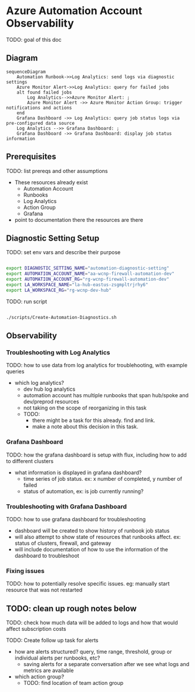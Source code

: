 # Azure Automation Account Observability

TODO: goal of this doc

## Diagram

```mermaid
sequenceDiagram
    Automation Runbook->>Log Analytics: send logs via diagnostic settings
    Azure Monitor Alert->>Log Analytics: query for failed jobs
    alt found failed jobs
        Log Analytics-->>Azure Monitor Alert: ;
        Azure Monitor Alert ->> Azure Monitor Action Group: trigger notifications and actions
    end
    Grafana Dashboard ->> Log Analytics: query job status logs via pre-configured data source
    Log Analytics -->> Grafana Dashboard: ;
    Grafana Dashboard ->> Grafana Dashboard: display job status information
```

## Prerequisites

TODO: list prereqs and other assumptions

- These resources already exist
  - Automation Account
  - Runbooks
  - Log Analytics
  - Action Group
  - Grafana
- point to documentation there the resources are there

## Diagnostic Setting Setup

TODO: set env vars and describe their purpose

```bash

export DIAGNOSTIC_SETTING_NAME="automation-diagnostic-setting"
export AUTOMATION_ACCOUNT_NAME="aa-wcnp-firewall-automation-dev"
export AUTOMATION_ACCOUNT_RG="rg-wcnp-firewall-automation-dev"
export LA_WORKSPACE_NAME="la-hub-eastus-zsgmpltrjrhy6"
export LA_WORKSPACE_RG="rg-wcnp-dev-hub"

```

TODO: run script

```bash

./scripts/Create-Automation-Diagnostics.sh

```

## Observability

### Troubleshooting with Log Analytics

TODO: how to use data from log analytics for troublehooting, with example queries

- which log analytics?
  - dev hub log analytics
  - automation account has multiple runbooks that span hub/spoke and dev/preprod resources
  - not taking on the scope of reorganizing in this task
  - TODO:
    - there might be a task for this already. find and link.
    - make a note about this decision in this task.

### Grafana Dashboard

TODO: how the grafana dashboard is setup with flux, including how to add to different clusters

- what information is displayed in grafana dashboard?
  - time series of job status. ex: x number of completed, y number of failed
  - status of automation, ex: is job currently running?

### Troubleshooting with Grafana Dashboard

TODO: how to use grafana dashboard for troubleshooting

- dashboard will be created to show history of runbook job status
- will also attempt to show state of resources that runbooks affect. ex: status of clusters, firewall, and gateway
- will include documentation of how to use the information of the dashboard to troubleshoot

### Fixing issues

TODO: how to potentially resolve specific issues. eg: manually start resource that was not restarted

## TODO: clean up rough notes below

TODO: check how much data will be added to logs and how that would affect subscription costs

TODO: Create follow up task for alerts

- how are alerts structured? query, time range, threshold, group or individual alerts per runbooks, etc?
  - saving alerts for a separate conversation after we see what logs and metrics are available
- which action group?
  - TODO: find location of team action group
